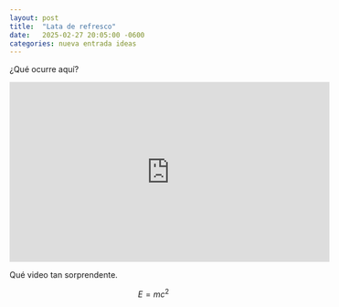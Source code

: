 ```yaml
---
layout: post
title:  "Lata de refresco"
date:   2025-02-27 20:05:00 -0600
categories: nueva entrada ideas 
---
```


¿Qué ocurre aquí?



<iframe
width="560" height="315" src="https://www.youtube.com/embed/EJiUWBiM8HE?si=NSTtv2dOGz8NqIr5" title="YouTube video player" frameborder="0" allow="accelerometer; autoplay; clipboard-write; encrypted-media; gyroscope; picture-in-picture; web-share" referrerpolicy="strict-origin-when-cross-origin" allowfullscreen
  ></iframe>

Qué video tan sorprendente.

$$E=mc^2$$
